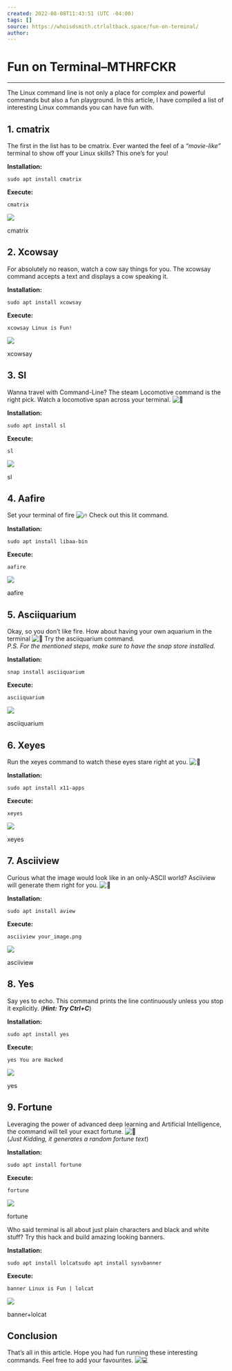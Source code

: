 ```yaml
---
created: 2022-08-08T11:43:51 (UTC -04:00)
tags: []
source: https://whoisdsmith.ctrlaltback.space/fun-on-terminal/
author: 
---
```


# Fun on Terminal–MTHRFCKR

---

The Linux command line is not only a place for complex and powerful commands but also a fun playground. In this article, I have compiled a list of interesting Linux commands you can have fun with.

## **1. cmatrix**

The first in the list has to be cmatrix. Ever wanted the feel of a *“movie-like”* terminal to show off your Linux skills? This one’s for you!

**Installation:**

```
sudo apt install cmatrix
```

**Execute:**

```
cmatrix
```

![](https://miro.medium.com/max/515/1*4cYfJQdp7vRn2F0wAtC6Aw.gif)

cmatrix

## 2. Xcowsay

For absolutely no reason, watch a cow say things for you. The xcowsay command accepts a text and displays a cow speaking it.

**Installation:**

```
sudo apt install xcowsay
```

**Execute:**

```
xcowsay Linux is Fun!
```

![](https://miro.medium.com/max/700/1*vO6l762iWRgJr1d3eHBYmg.png)

xcowsay

## 3. Sl

Wanna travel with Command-Line? The steam Locomotive command is the right pick. Watch a locomotive span across your terminal. ![🚂](https://s.w.org/images/core/emoji/14.0.0/svg/1f682.svg)

**Installation:**

```
sudo apt install sl
```

**Execute:**

```
sl
```

![](https://miro.medium.com/max/600/1*zLgsyROll3t5z-GnOnPPUg.gif)

sl

## 4. Aafire

Set your terminal of fire ![🔥](https://s.w.org/images/core/emoji/14.0.0/svg/1f525.svg) Check out this lit command.

**Installation:**

```
sudo apt install libaa-bin
```

**Execute:**

```
aafire
```

![](https://miro.medium.com/max/600/1*Z-KwnZqPwVBJ6hHWpErSyg.gif)

aafire

## 5. Asciiquarium

Okay, so you don’t like fire. How about having your own aquarium in the terminal ![🌊](https://s.w.org/images/core/emoji/14.0.0/svg/1f30a.svg) Try the asciiquarium command.  
*P.S. For the mentioned steps, make sure to have the snap store installed.*

**Installation:**

```
snap install asciiquarium
```

**Execute:**

```
asciiquarium
```

![](https://miro.medium.com/max/600/1*IVlUwT4Q0upAzJYYHoGVlA.gif)

asciiquarium

## 6. Xeyes

Run the xeyes command to watch these eyes stare right at you. ![👀](https://s.w.org/images/core/emoji/14.0.0/svg/1f440.svg)

**Installation:**

```
sudo apt install x11-apps
```

**Execute:**

```
xeyes
```

![](https://miro.medium.com/max/250/1*sS_C086E37kAKVXxhF3j1Q.gif)

xeyes

## 7. Asciiview

Curious what the image would look like in an only-ASCII world? Asciiview will generate them right for you. ![🤖](https://s.w.org/images/core/emoji/14.0.0/svg/1f916.svg)

**Installation:**

```
sudo apt install aview
```

**Execute:**

```
asciiview your_image.png
```

![](https://miro.medium.com/max/700/1*A2C29TGPA5ex5o_Oihwx6w.png)

asciiview

## 8. Yes

Say yes to echo. This command prints the line continuously unless you stop it explicitly. (***Hint: Try Ctrl+C***)

**Installation:**

```
sudo apt install yes
```

**Execute:**

```
yes You are Hacked
```

![](https://miro.medium.com/max/700/1*mBhoChUuCOZHzQcvbD6H1g.png)

yes

## 9. Fortune

Leveraging the power of advanced deep learning and Artificial Intelligence, the command will tell your exact fortune. ![🔮](https://s.w.org/images/core/emoji/14.0.0/svg/1f52e.svg)  
(*Just Kidding, it generates a random fortune text*)

**Installation:**

```
sudo apt install fortune
```

**Execute:**

```
fortune
```

![](https://miro.medium.com/max/688/1*Wa3G_9A-xnHv2eH-65w3Uw.png)

fortune

Who said terminal is all about just plain characters and black and white stuff? Try this hack and build amazing looking banners.

**Installation:**

```
sudo apt install lolcatsudo apt install sysvbanner
```

**Execute:**

```
banner Linux is Fun | lolcat
```

![](https://miro.medium.com/max/700/1*q_NtYl3dbiKD8Nxgei6LvA.png)

banner+lolcat

## Conclusion

That’s all in this article. Hope you had fun running these interesting commands. Feel free to add your favourites. ![💻](https://s.w.org/images/core/emoji/14.0.0/svg/1f4bb.svg)
